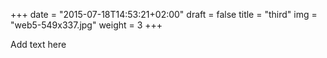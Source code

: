 +++
date = "2015-07-18T14:53:21+02:00"
draft = false
title = "third"
img = "web5-549x337.jpg"
weight = 3
+++

Add text here
